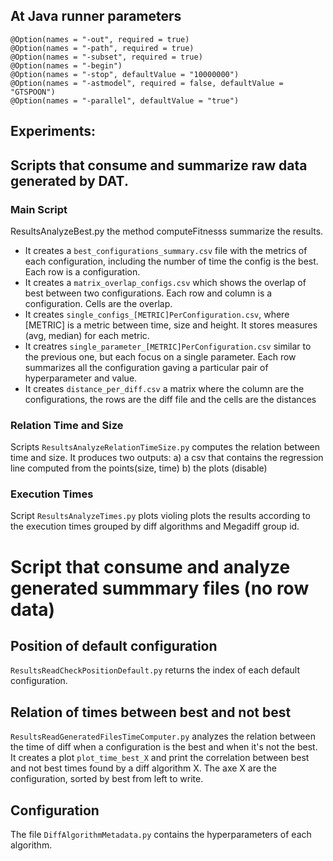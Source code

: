 
## At Java runner parameters

```
@Option(names = "-out", required = true)
@Option(names = "-path", required = true)
@Option(names = "-subset", required = true)
@Option(names = "-begin")
@Option(names = "-stop", defaultValue = "10000000")
@Option(names = "-astmodel", required = false, defaultValue = "GTSPOON")
@Option(names = "-parallel", defaultValue = "true")
```


## Experiments:

## Scripts that consume and summarize raw data generated by DAT.

###  Main Script

ResultsAnalyzeBest.py  the method computeFitnesss summarize the results.

* It creates a `best_configurations_summary.csv` file with the metrics of each configuration, including the number of time the config is the best.
Each  row is a configuration.
* It creates a `matrix_overlap_configs.csv` which shows the overlap of best between two configurations.
Each row and column is a configuration. Cells are the overlap.
* It creates `single_configs_[METRIC]PerConfiguration.csv`, where [METRIC] is a metric between time, size and height.
It stores measures (avg, median) for each metric.
* It creatres `single_parameter_[METRIC]PerConfiguration.csv` similar to the previous one, but each focus on a single parameter.
Each row summarizes all the configuration gaving a particular pair of hyperparameter and value.
* It creates `distance_per_diff.csv` a matrix where the column are the configurations, the rows are the diff file and the cells are the distances

### Relation Time and Size

Scripts `ResultsAnalyzeRelationTimeSize.py` computes the relation between time and size.
It produces two outputs: a) a csv that contains the regression line computed from the points(size, time) b) the plots (disable)

### Execution Times

Script `ResultsAnalyzeTimes.py` plots violing plots the results according to the execution times grouped by diff algorithms and  Megadiff group id.


# Script that consume and analyze generated summmary files (no row data)

## Position of default configuration

`ResultsReadCheckPositionDefault.py` returns the index of each default configuration.

## Relation of times between best and not best

`ResultsReadGeneratedFilesTimeComputer.py` analyzes the relation between the time of diff when a configuration is the best and when it's not the best.
It creates a plot `plot_time_best_X` and print the correlation between best and not best times found by a diff algorithm X.
The axe X are the configuration, sorted by best from left to write.

## Configuration

The file `DiffAlgorithmMetadata.py` contains the hyperparameters of each algorithm.

